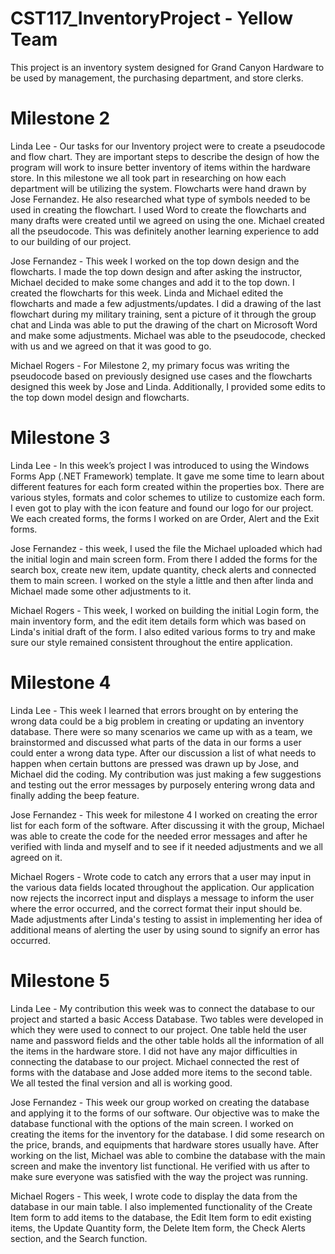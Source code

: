 # CST117_InventoryProject - Yellow Team

This project is an inventory system designed for Grand Canyon Hardware to be used by management, the purchasing department, and store clerks.

# Milestone 2

Linda Lee - Our tasks for our Inventory project were to create a pseudocode and flow chart. They are important steps to describe the design of how the program will work to insure better inventory of items within the hardware store. In this milestone we all took part in researching on how each department will be utilizing the system. Flowcharts were hand drawn by Jose Fernandez. He also researched what type of symbols needed to be used in creating the flowchart. I used Word to create the flowcharts and many drafts were created until we agreed on using the one. Michael created all the pseudocode. This was definitely another learning experience to add to our building of our project.

Jose Fernandez - This week I worked on the top down design and the flowcharts. I made the top down design and after asking the instructor, Michael decided to make some changes and add it to the top down. I created the flowcharts for this week. Linda and Michael edited the flowcharts and made a few adjustments/updates. I did a drawing of the last flowchart during my military training, sent a picture of it through the group chat and Linda was able to put the drawing of the chart  on Microsoft Word and make some adjustments. Michael was able to the pseudocode, checked with us and we agreed on that it was good to go.

Michael Rogers - For Milestone 2, my primary focus was writing the pseudocode based on previously designed use cases and the flowcharts designed this week by Jose and Linda. Additionally, I provided some edits to the top down model design and flowcharts.

# Milestone 3

Linda Lee - In this week’s project I was introduced to using the Windows Forms App (.NET Framework) template. It gave me some time to learn about different features for each form created within the properties box. There are various styles, formats and color schemes to utilize to customize each form. I even got to play with the icon feature and found our logo for our project. We each created forms, the forms I worked on are Order, Alert and the Exit forms.

Jose Fernandez - this week, I used the file the Michael uploaded which had the initial login and main screen form. From there I added the forms for the search box, create new item, update quantity, check alerts and connected them to main screen. I worked on the style a little and then after linda and Michael made some other adjustments to it. 

Michael Rogers - This week, I worked on building the initial Login form, the main inventory form, and the edit item details form which was based on Linda's initial draft of the form. I also edited various forms to try and make sure our style remained consistent throughout the entire application.

# Milestone 4

Linda Lee - This week I learned that errors brought on by entering the wrong data could be a big problem in creating or updating an inventory database. There were so many scenarios we came up with as a team, we brainstormed and discussed what parts of the data in our forms a user could enter a wrong data type. After our discussion a list of what needs to happen when certain buttons are pressed was drawn up by Jose, and Michael did the coding. My contribution was just making a few suggestions and testing out the error messages by purposely entering wrong data and finally adding the beep feature.

Jose Fernandez - This week for milestone 4 I worked on creating the error list for each form of the software. After discussing it with the group, Michael was able to create the code for the needed error messages and after he verified with linda and myself and to see if it needed adjustments and we all agreed on it.

Michael Rogers - Wrote code to catch any errors that a user may input in the various data fields located throughout the application. Our application now rejects the incorrect input and displays a message to inform the user where the error occurred, and the correct format their input should be. Made adjustments after Linda's testing to assist in implementing her idea of additional means of alerting the user by using sound to signify an error has occurred.

# Milestone 5

Linda Lee - My contribution this week was to connect the database to our project and started a basic Access Database. Two tables were developed in which they were used to connect to our project. One table held the user name and password fields and the other table holds all the information of all the items in the hardware store. I did not have any major difficulties in connecting the database to our project. Michael connected the rest of forms with the database and Jose added more items to the second table. We all tested the final version and all is working good.

Jose Fernandez - This week our group worked on creating the database and applying it to the forms of our software. Our objective was to make the database functional with the options of the main screen.  I worked on creating the items for the inventory for the database. I did some research on the price, brands, and equipments that hardware stores usually have. After working on the list, Michael was able to combine the database with the main screen and make the inventory list functional. He verified with us after to make sure everyone was satisfied with the way the project was running.

Michael Rogers - This week, I wrote code to display the data from the database in our main table. I also implemented functionality of the Create Item form to add items to the database, the Edit Item form to edit existing items, the Update Quantity form, the Delete Item form, the Check Alerts section, and the Search function.
